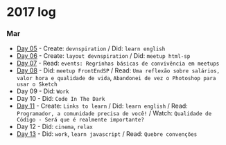 # 2017 log

### Mar
- [Day 05](https://github.com/kvnol/dailylog/blob/master/2017/log/05-03-2017.md) - Create: `devnspiration` / Did: `learn english`
- [Day 06](https://github.com/kvnol/dailylog/blob/master/2017/log/06-03-2017.md) - Create: `layout devnspiration` / Did: `meetup html-sp`
- [Day 07](https://github.com/kvnol/dailylog/blob/master/2017/log/07-03-2017.md) - Read: `events: Regrinhas básicas de convivência em meetups`
- [Day 08](https://github.com/kvnol/dailylog/blob/master/2017/log/08-03-2017.md) - Did: `meetup FrontEndSP` / Read: `Uma reflexão sobre salários, valor hora e qualidade de vida`, `Abandonei de vez o Photoshop para usar o Sketch`
- Day 09 - Did: `Work`
- Day 10 - Did: `Code In The Dark`
- [Day 11](https://github.com/kvnol/dailylog/blob/master/2017/log/11-03-2017.md) - Create: `Links to learn` / Did: `learn english` / Read: `Programador, a comunidade precisa de você!` / Watch: `Qualidade de Código - Será que é realmente importante?`
- Day 12 - Did: `cinema`, `relax`
- [Day 13](https://github.com/kvnol/dailylog/blob/master/2017/log/13-03-2017.md) - Did: `work`, `learn javascript` / Read: `Quebre convenções`
